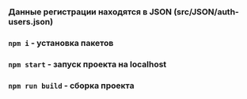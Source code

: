 ### Данные регистрации находятся в JSON (src/JSON/auth-users.json)

### `npm i` - установка пакетов

### `npm start` - запуск проекта на localhost

### `npm run build` - сборка проекта
